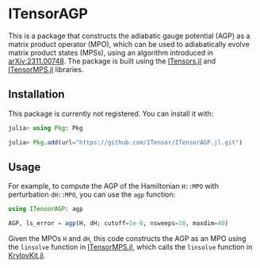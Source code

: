 # ITensorAGP

This is a package that constructs the adiabatic gauge potential (AGP) as a matrix product operator (MPO), which can be used to adiabatically evolve matrix product states (MPSs), using an algorithm introduced in [arXiv:2311.00748](https://arxiv.org/abs/2311.00748). The package is built using the [ITensors.jl](https://github.com/ITensor/ITensors.jl) and [ITensorMPS.jl](https://github.com/ITensor/ITensorMPS.jl) libraries.

## Installation

This package is currently not registered. You can install it with:
```julia
julia> using Pkg: Pkg

julia> Pkg.add(url="https://github.com/ITensor/ITensorAGP.jl.git")
```

## Usage

For example, to compute the AGP of the Hamiltonian `H::MPO` with perturbation `dH::MPO`, you can use the `agp` function:
```julia
using ITensorAGP: agp

AGP, ls_error = agp(H, dH; cutoff=1e-6, nsweeps=10, maxdim=40)
```
Given the MPOs `H` and `dH`, this code constructs the AGP as an MPO using the `linsolve` function in [ITensorMPS.jl](https://github.com/ITensor/ITensorMPS.jl), which calls the `linsolve` function in [KrylovKit.jl](https://github.com/Jutho/KrylovKit.jl.git).
